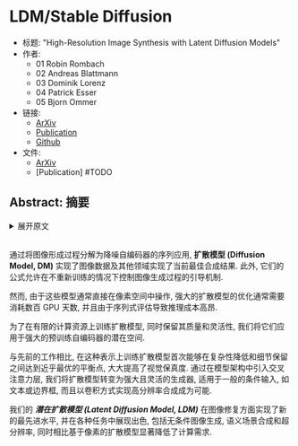# LDM/Stable Diffusion

- 标题: "High-Resolution Image Synthesis with Latent Diffusion Models"
- 作者:
  - 01 Robin Rombach
  - 02 Andreas Blattmann
  - 03 Dominik Lorenz
  - 04 Patrick Esser
  - 05 Bjorn Ommer
- 链接:
  - [ArXiv](https://arxiv.org/abs/2112.10752)
  - [Publication](https://doi.org/10.1109/CVPR52688.2022.01123)
  - [Github](https://github.com/CompVis/latent-diffusion)
- 文件:
  - [ArXiv](_PDF/2112.10752v2__LDM__High-Resolution_Image_Synthesis_with_Latent_Diffusion_Models.pdf)
  - [Publication] #TODO

## Abstract: 摘要

<details>
<summary>展开原文</summary>

By decomposing the image formation process into a sequential application of denoising autoencoders, diffusion models (DMs) achieve state-of-the-art synthesis results on image data and beyond.
Additionally, their formulation allows for a guiding mechanism to control the image generation process without retraining.
However, since these models typically operate directly in pixel space, optimization of powerful DMs often consumes hundreds of GPU days and inference is expensive due to sequential evaluations.
To enable DM training on limited computational resources while retaining their quality and flexibility, we apply them in the latent space of powerful pretrained autoencoders.
In contrast to previous work, training diffusion models on such a representation allows for the first time to reach a near-optimal point between complexity reduction and detail preservation, greatly boosting visual fidelity.
By introducing cross-attention layers into the model architecture, we turn diffusion models into powerful and flexible generators for general conditioning inputs such as text or bounding boxes and high-resolution synthesis becomes possible in a convolutional manner.
Our latent diffusion models (LDMs) achieve a new state of the art for image inpainting and highly competitive performance on various tasks, including unconditional image generation, semantic scene synthesis, and super-resolution, while significantly reducing computational requirements compared to pixel-based DMs.
Code is available at this https URL.

</details>
<br>

通过将图像形成过程分解为降噪自编码器的序列应用, **扩散模型 (Diffusion Model, DM)** 实现了图像数据及其他领域实现了当前最佳合成结果.
此外, 它们的公式允许在不重新训练的情况下控制图像生成过程的引导机制.

然而, 由于这些模型通常直接在像素空间中操作, 强大的扩散模型的优化通常需要消耗数百 GPU 天数, 并且由于序列式评估导致推理成本高昂.

为了在有限的计算资源上训练扩散模型, 同时保留其质量和灵活性, 我们将它们应用于强大的预训练自编码器的潜在空间.

与先前的工作相比, 在这种表示上训练扩散模型首次能够在复杂性降低和细节保留之间达到近乎最优的平衡点, 大大提高了视觉保真度.
通过在模型架构中引入交叉注意力层, 我们将扩散模型转变为强大且灵活的生成器, 适用于一般的条件输入, 如文本或边界框, 而且以卷积方式实现高分辨率合成成为可能.

我们的 ***潜在扩散模型 (Latent Diffusion Model, LDM)*** 在图像修复方面实现了新的最先进水平, 并在各种任务中展现出色, 包括无条件图像生成, 语义场景合成和超分辨率, 同时相比基于像素的扩散模型显著降低了计算需求.
